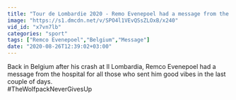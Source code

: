 ```yaml
---
title: "Tour de Lombardie 2020 - Remo Evenepoel had a message from the hospital for all those who sent him good vibes in the last couple of days."
image: "https://s1.dmcdn.net/v/SPO4l1VEvQSsZLOxB/x240"
vid_id: "x7vn7lb"
categories: "sport"
tags: ["Remco Evenepoel","Belgium","Message"]
date: "2020-08-26T12:39:02+03:00"
---
```

Back in Belgium after his crash at Il Lombardia, Remco Evenepoel had a message from the hospital for all those who sent him good vibes in the last couple of days.  <br>#TheWolfpackNeverGivesUp  <br>
